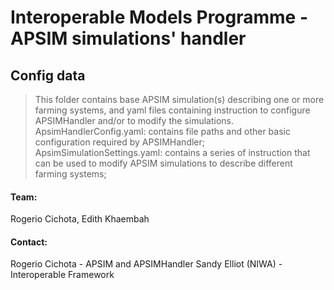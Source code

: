 # Interoperable Models Programme - APSIM simulations' handler  

## Config data

> This folder contains base APSIM simulation(s) describing one or more farming systems, and yaml files containing instruction to configure APSIMHandler and/or to modify the simulations.  
> ApsimHandlerConfig.yaml: contains file paths and other basic configuration required by APSIMHandler;  
> ApsimSimulationSettings.yaml: contains a series of instruction that can be used to modify APSIM simulations to describe different farming systems;  

#### Team:  
Rogerio Cichota, Edith Khaembah 


#### Contact:  
Rogerio Cichota - APSIM and APSIMHandler
Sandy Elliot (NIWA) - Interoperable Framework